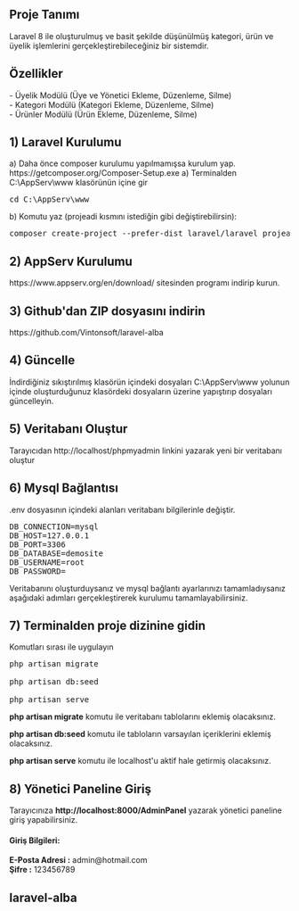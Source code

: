 <h2>Proje Tanımı</h2>
Laravel 8 ile oluşturulmuş ve basit şekilde düşünülmüş kategori, ürün ve üyelik işlemlerini gerçekleştirebileceğiniz bir sistemdir.

<h2>Özellikler</h2>
- Üyelik Modülü (Üye ve Yönetici Ekleme, Düzenleme, Silme)<br>
- Kategori Modülü (Kategori Ekleme, Düzenleme, Silme)<br>
- Ürünler Modülü (Ürün Ekleme, Düzenleme, Silme)

<h2>1) Laravel Kurulumu</h2>
a) Daha önce composer kurulumu yapılmamışsa kurulum yap. https://getcomposer.org/Composer-Setup.exe
a) Terminalden C:\AppServ\www klasörünün içine gir
<pre>cd C:\AppServ\www</pre>
b) Komutu yaz (projeadi kısmını istediğin gibi değiştirebilirsin):
<pre>composer create-project --prefer-dist laravel/laravel projeadi</pre>
<h2>2) AppServ Kurulumu</h2>
https://www.appserv.org/en/download/ sitesinden programı indirip kurun.

<h2>3) Github'dan ZIP dosyasını indirin</h2>
https://github.com/Vintonsoft/laravel-alba

<h2>4) Güncelle</h2>
İndirdiğiniz sıkıştırılmış klasörün içindeki dosyaları C:\AppServ\www yolunun içinde oluşturduğunuz klasördeki dosyaların üzerine yapıştırıp dosyaları güncelleyin.
<h2>5) Veritabanı Oluştur</h2>
Tarayıcıdan http://localhost/phpmyadmin linkini yazarak yeni bir veritabanı oluştur

<h2>6) Mysql Bağlantısı</h2>
.env dosyasının içindeki alanları veritabanı bilgilerinle değiştir.

<pre>DB_CONNECTION=mysql
DB_HOST=127.0.0.1
DB_PORT=3306
DB_DATABASE=demosite
DB_USERNAME=root
DB_PASSWORD=</pre>

Veritabanını oluşturduysanız ve mysql bağlantı ayarlarınızı tamamladıysanız aşağıdaki adımları gerçekleştirerek kurulumu tamamlayabilirsiniz.

<h2>7) Terminalden proje dizinine gidin</h2>
Komutları sırası ile uygulayın
<pre>
php artisan migrate<br>
php artisan db:seed<br>
php artisan serve
</pre>

<b>php artisan migrate</b> komutu ile veritabanı tablolarını eklemiş olacaksınız.

<b>php artisan db:seed</b> komutu ile tabloların varsayılan içeriklerini eklemiş olacaksınız.

<b>php artisan serve</b> komutu ile localhost'u aktif hale getirmiş olacaksınız.

<h2>8) Yönetici Paneline Giriş</h2>
Tarayıcınıza <b>http://localhost:8000/AdminPanel</b> yazarak yönetici paneline giriş yapabilirsiniz.<br>
<h4>Giriş Bilgileri:</h4>
<b>E-Posta Adresi :</b> admin@hotmail.com<br>
<b>Şifre :</b> 123456789<br>
<h2> laravel-alba</h2>
